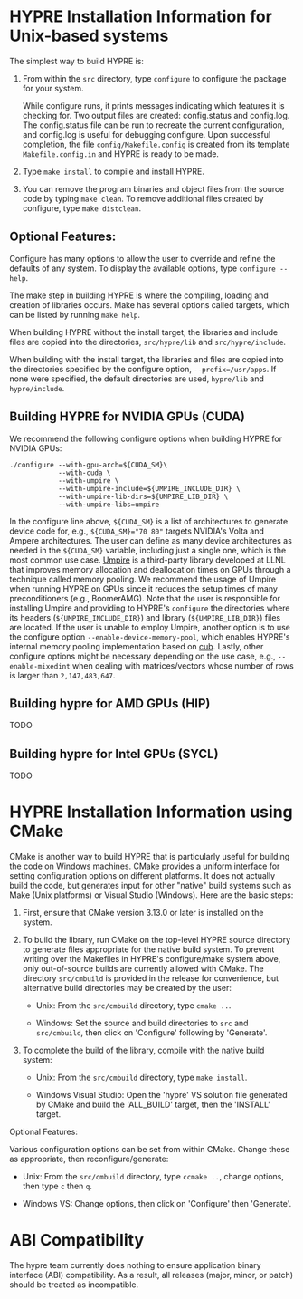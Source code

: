 <!--
Copyright (c) 1998 Lawrence Livermore National Security, LLC and other
HYPRE Project Developers. See the top-level COPYRIGHT file for details.

SPDX-License-Identifier: (Apache-2.0 OR MIT)
-->

HYPRE Installation Information for Unix-based systems
=====================================================

The simplest way to build HYPRE is:

1. From within the `src` directory, type `configure` to configure the package
   for your system.

   While configure runs, it prints messages indicating which features it is
   checking for.  Two output files are created: config.status and config.log.
   The config.status file can be run to recreate the current configuration, and
   config.log is useful for debugging configure.  Upon successful completion,
   the file `config/Makefile.config` is created from its template
   `Makefile.config.in` and HYPRE is ready to be made.

2. Type `make install` to compile and install HYPRE.

3. You can remove the program binaries and object files from the source code by
   typing `make clean`.  To remove additional files created by configure, type
   `make distclean`.

## Optional Features:

Configure has many options to allow the user to override and refine the defaults
of any system. To display the available options, type `configure --help`.

The make step in building HYPRE is where the compiling, loading and creation of
libraries occurs. Make has several options called targets, which can be listed
by running `make help`.

When building HYPRE without the install target, the libraries and include files
are copied into the directories, `src/hypre/lib` and `src/hypre/include`.

When building with the install target, the libraries and files are copied into
the directories specified by the configure option, `--prefix=/usr/apps`. If none
were specified, the default directories are used, `hypre/lib` and `hypre/include`.

## Building HYPRE for NVIDIA GPUs (CUDA)

We recommend the following configure options when building HYPRE for NVIDIA GPUs:

```
./configure --with-gpu-arch=${CUDA_SM}\
            --with-cuda \
            --with-umpire \
            --with-umpire-include=${UMPIRE_INCLUDE_DIR} \
            --with-umpire-lib-dirs=${UMPIRE_LIB_DIR} \
            --with-umpire-libs=umpire
```
In the configure line above, `${CUDA_SM}` is a list of architectures to generate device
code for, e.g., `${CUDA_SM}="70 80"` targets NVIDIA's Volta and Ampere
architectures. The user can define as many device architectures as needed in the
`${CUDA_SM}` variable, including just a single one, which is the most common use
case. [Umpire](https://github.com/LLNL/Umpire) is a third-party library developed at LLNL
that improves memory allocation and deallocation times on GPUs through a technique called
memory pooling. We recommend the usage of Umpire when running HYPRE on GPUs since it
reduces the setup times of many preconditioners (e.g., BoomerAMG). Note that the user is
responsible for installing Umpire and providing to HYPRE's `configure` the directories
where its headers (`${UMPIRE_INCLUDE_DIR}`) and library (`${UMPIRE_LIB_DIR}`) files are
located. If the user is unable to employ Umpire, another option is to use the configure
option `--enable-device-memory-pool`, which enables HYPRE's internal memory pooling
implementation based on [cub](https://github.com/NVIDIA/cub). Lastly, other configure
options might be necessary depending on the use case, e.g., `--enable-mixedint` when
dealing with matrices/vectors whose number of rows is larger than `2,147,483,647`.

## Building hypre for AMD GPUs (HIP)

TODO

## Building hypre for Intel GPUs (SYCL)

TODO

HYPRE Installation Information using CMake
==========================================

CMake is another way to build HYPRE that is particularly useful for building the
code on Windows machines.  CMake provides a uniform interface for setting
configuration options on different platforms.  It does not actually build the
code, but generates input for other "native" build systems such as Make (Unix
platforms) or Visual Studio (Windows).  Here are the basic steps:

1. First, ensure that CMake version 3.13.0 or later is installed on the system.

2. To build the library, run CMake on the top-level HYPRE source directory to
   generate files appropriate for the native build system.  To prevent writing
   over the Makefiles in HYPRE's configure/make system above, only out-of-source
   builds are currently allowed with CMake. The directory `src/cmbuild`
   is provided in the release for convenience, but
   alternative build directories may be created by the user:

   - Unix: From the `src/cmbuild` directory, type `cmake ..`.

   - Windows: Set the source and build directories to `src` and `src/cmbuild`,
     then click on 'Configure' following by 'Generate'.

3. To complete the build of the library, compile with the native build system:

   - Unix: From the `src/cmbuild` directory, type `make install`.

   - Windows Visual Studio: Open the 'hypre' VS solution file generated by CMake
     and build the 'ALL_BUILD' target, then the 'INSTALL' target.

Optional Features:

Various configuration options can be set from within CMake.  Change these as
appropriate, then reconfigure/generate:

- Unix: From the `src/cmbuild` directory, type `ccmake ..`, change options, then
  type `c` then `q`.

- Windows VS: Change options, then click on 'Configure' then 'Generate'.


ABI Compatibility
=================

The hypre team currently does nothing to ensure application binary interface
(ABI) compatibility.  As a result, all releases (major, minor, or patch) should
be treated as incompatible.
